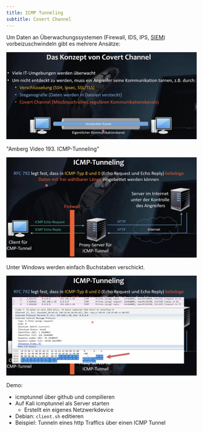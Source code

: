 ```yaml
---
title: ICMP Tunneling
subtitle: Covert Channel
---
```


Um Daten an Überwachungssystemen (Firewall, IDS, IPS, [SIEM](https://en.wikipedia.org/wiki/Security_information_and_event_management)) vorbeizuschwindeln gibt es mehrere Ansätze:

![image-20210525094602873](fig/image-20210525094602873.png)





"Amberg Video 193. ICMP-Tunneling"

![image-20210525094646399](fig/image-20210525094646399.png)



Unter Windows werden einfach Buchstaben verschickt.

![image-20210525094655571](fig/image-20210525094655571.png)



Demo:

- icmptunnel über github und compilieren
- Auf Kali icmptunnel als Server starten
  - Erstellt ein eigenes Netzwerkdevice
- Debian: `client.sh` editieren
-  Beispiel: Tunneln eines http Traffics über einen ICMP Tunnel



